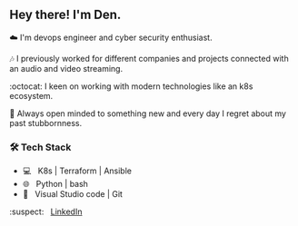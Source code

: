 <h2> Hey there! I'm Den. </h2>

:cloud: I'm devops engineer and cyber security enthusiast. 

:notes: I previously worked for different companies and projects connected with an audio and video streaming.

:octocat: I keen on working with modern technologies like an k8s ecosystem.

:new_moon_with_face: Always open minded to something new and every day I regret about my past stubbornness.

<h3>🛠 Tech Stack</h3>

- 💻 &nbsp; K8s | Terraform | Ansible
- 🌐 &nbsp; Python | bash 
- 🔧 &nbsp; Visual Studio code | Git


:suspect: &nbsp; [LinkedIn](https://www.linkedin.com/in/denis-ivanov-515aa339/)
